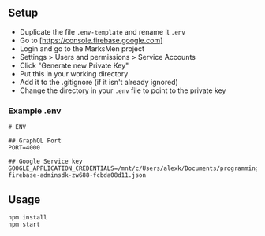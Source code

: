 ## Setup

* Duplicate the file ```.env-template``` and rename it ```.env```
* Go to [https://console.firebase.google.com]
* Login and go to the MarksMen project
* Settings > Users and permissions > Service Accounts 
* Click "Generate new Private Key" 
* Put this in your working directory 
* Add it to the .gitignore (if it isn't already ignored)
* Change the directory in your ```.env``` file to point to the private key

### Example .env 
```
# ENV

## GraphQL Port
PORT=4000

## Google Service key
GOOGLE_APPLICATION_CREDENTIALS=/mnt/c/Users/alexk/Documents/programming/209/backend-firebase-adminsdk-zw688-fcbda08d11.json
```


## Usage

```
npm install
npm start
```
